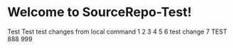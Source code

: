 # Welcome to SourceRepo-Test!
Test
Test
test changes from local command
1
2
3
4
5
6 test change
7 TEST
888
999

